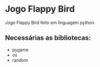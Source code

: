# Jogo Flappy Bird
 Jogo Flappy Bird feito em linguagem python.

## Necessárias as bibliotecas:

* pygame
* os
* random
